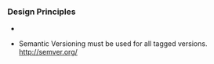 ### Design Principles
-

* Semantic Versioning must be used for all tagged versions. http://semver.org/


